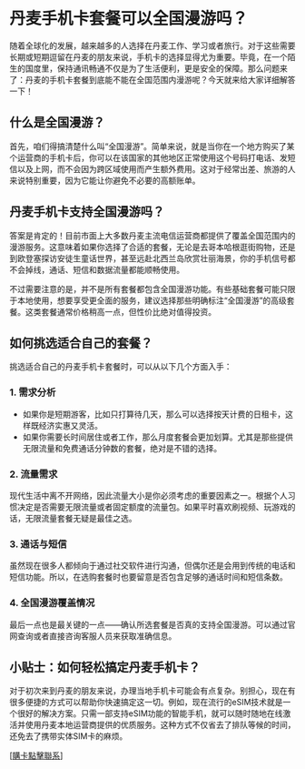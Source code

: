 # 丹麦手机卡套餐可以全国漫游吗？

随着全球化的发展，越来越多的人选择在丹麦工作、学习或者旅行。对于这些需要长期或短期逗留在丹麦的朋友来说，手机卡的选择显得尤为重要。毕竟，在一个陌生的国度里，保持通讯畅通不仅是为了生活便利，更是安全的保障。那么问题来了：丹麦的手机卡套餐到底能不能在全国范围内漫游呢？今天就来给大家详细解答一下！

## 什么是全国漫游？

首先，咱们得搞清楚什么叫“全国漫游”。简单来说，就是当你在一个地方购买了某个运营商的手机卡后，你可以在该国家的其他地区正常使用这个号码打电话、发短信以及上网，而不会因为跨区域使用而产生额外费用。这对于经常出差、旅游的人来说特别重要，因为它能让你避免不必要的高额账单。

## 丹麦手机卡支持全国漫游吗？

答案是肯定的！目前市面上大多数丹麦主流电信运营商都提供了覆盖全国范围内的漫游服务。这意味着如果你选择了合适的套餐，无论是去哥本哈根逛街购物，还是到欧登塞探访安徒生童话世界，甚至远赴北西兰岛欣赏壮丽海景，你的手机信号都不会掉线，通话、短信和数据流量都能顺畅使用。

不过需要注意的是，并不是所有套餐都包含全国漫游功能。有些基础套餐可能只限于本地使用，想要享受更全面的服务，建议选择那些明确标注“全国漫游”的高级套餐。这类套餐通常价格稍高一点，但性价比绝对值得投资。

## 如何挑选适合自己的套餐？

挑选适合自己的丹麦手机卡套餐时，可以从以下几个方面入手：

### 1. **需求分析**
   - 如果你是短期游客，比如只打算待几天，那么可以选择按天计费的日租卡，这样既经济实惠又灵活。
   - 如果你需要长时间居住或者工作，那么月度套餐会更加划算。尤其是那些提供无限流量和免费通话分钟数的套餐，绝对是不错的选择。

### 2. **流量需求**
   现代生活中离不开网络，因此流量大小是你必须考虑的重要因素之一。根据个人习惯决定是否需要无限流量或者固定额度的流量包。如果平时喜欢刷视频、玩游戏的话，无限流量套餐无疑是最佳之选。

### 3. **通话与短信**
   虽然现在很多人都倾向于通过社交软件进行沟通，但偶尔还是会用到传统的电话和短信功能。所以，在选购套餐时也要留意是否包含足够的通话时间和短信条数。

### 4. **全国漫游覆盖情况**
   最后一点也是最关键的一点——确认所选套餐是否真的支持全国漫游。可以通过官网查询或者直接咨询客服人员来获取准确信息。

## 小贴士：如何轻松搞定丹麦手机卡？

对于初次来到丹麦的朋友来说，办理当地手机卡可能会有点复杂。别担心，现在有很多便捷的方式可以帮助你快速搞定这一切。例如，现在流行的eSIM技术就是一个很好的解决方案。只需一部支持eSIM功能的智能手机，就可以随时随地在线激活并使用丹麦本地运营商提供的优质服务。这种方式不仅省去了排队等候的时间，还免去了携带实体SIM卡的麻烦。

[[購卡點擊聯系](https://t.me/s/esim1088)]